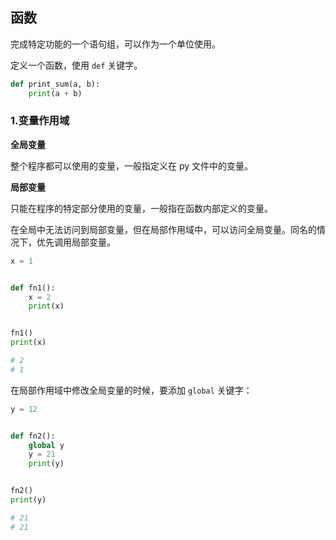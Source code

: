 ## 函数

完成特定功能的一个语句组，可以作为一个单位使用。

定义一个函数，使用 `def` 关键字。

```python
def print_sum(a, b):
    print(a + b)
```

### 1.变量作用域

**全局变量**

整个程序都可以使用的变量，一般指定义在 py 文件中的变量。

**局部变量**

只能在程序的特定部分使用的变量，一般指在函数内部定义的变量。

在全局中无法访问到局部变量，但在局部作用域中，可以访问全局变量。同名的情况下，优先调用局部变量。

```python
x = 1


def fn1():
    x = 2
    print(x)


fn1()
print(x)

# 2
# 1
```

在局部作用域中修改全局变量的时候，要添加 `global` 关键字：

```python
y = 12


def fn2():
    global y
    y = 21
    print(y)


fn2()
print(y)

# 21
# 21
```
